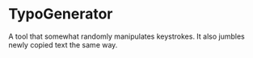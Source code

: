 # TypoGenerator
A tool that somewhat randomly manipulates keystrokes. It also jumbles newly copied text the same way.
